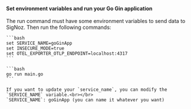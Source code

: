 **Set environment variables and run your Go Gin application**<br></br>
   The run command must have some environment variables to send data to SigNoz. Then run the following commands:
    
    ```bash
    set SERVICE_NAME=goGinApp
    set INSECURE_MODE=true
    set OTEL_EXPORTER_OTLP_ENDPOINT=localhost:4317
    ```

    ```bash
    go run main.go
    ```
    
    If you want to update your `service_name`, you can modify the `SERVICE_NAME` variable.<br></br>
    `SERVICE_NAME`: goGinApp (you can name it whatever you want)